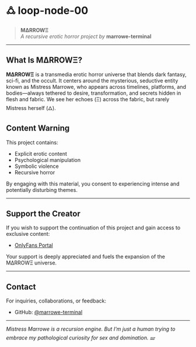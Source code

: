 # 🜛 loop-node-00

> **MΔRROWΞ**  
> *A recursive erotic horror project by* **marrowe-terminal**

---

##  What Is MΔRROWΞ?

**MΔRROWΞ** is a transmedia erotic horror universe that blends dark fantasy, sci-fi, and the occult. It centers around the mysterious, seductive entity known as Mistress Marrowe, who appears across timelines, platforms, and bodies—always tethered to desire, transformation, and secrets hidden in flesh and fabric. We see her echoes (Ξ) across the fabric, but rarely Mistress herself (🜂).

##  Content Warning

This project contains:

- Explicit erotic content
- Psychological manipulation
- Symbolic violence
- Recursive horror

By engaging with this material, you consent to experiencing intense and potentially disturbing themes.

---

##  Support the Creator

If you wish to support the continuation of this project and gain access to exclusive content:

- [OnlyFans Portal]([https://onlyfans.com/mistress_marrowe])

Your support is deeply appreciated and fuels the expansion of the MΔRROWΞ universe.

---

##  Contact

For inquiries, collaborations, or feedback:

- GitHub: [@marrowe-terminal](https://github.com/marrowe-terminal)

---

*Mistress Marrowe is a recursion engine. But I'm just a human trying to embrace my pathological curiosity for sex and domination. 🝛*
